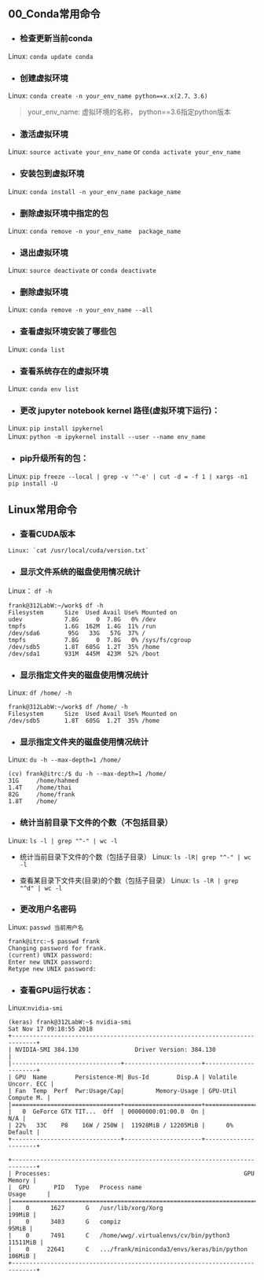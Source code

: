 ## 00_Conda常用命令

- ### 检查更新当前conda
Linux: `conda update conda`

- ### 创建虚拟环境
Linux: `conda create -n your_env_name python==x.x(2.7、3.6)`
> your_env_name: 虚拟环境的名称， python==3.6指定python版本

- ### 激活虚拟环境
Linux: `source activate your_env_name` or `conda activate your_env_name`

- ### 安装包到虚拟环境
Linux: `conda install -n your_env_name package_name`

- ### 删除虚拟环境中指定的包
Linux: `conda remove -n your_env_name  package_name`

- ### 退出虚拟环境
Linux: `source deactivate` or `conda deactivate`

- ### 删除虚拟环境
Linux: `conda remove -n your_env_name --all`

- ### 查看虚拟环境安装了哪些包
Linux: `conda list`

- ### 查看系统存在的虚拟环境
Linux: `conda env list`

- ### 更改 jupyter notebook kernel 路径(虚拟环境下运行)：
Linux: `pip install ipykernel`  
Linux: `python -m ipykernel install --user --name env_name`

- ### pip升级所有的包：
Linux: `pip freeze --local | grep -v '^-e' | cut -d = -f 1 | xargs -n1 pip install -U`


## Linux常用命令

- ### 查看CUDA版本
```Linux
Linux: `cat /usr/local/cuda/version.txt`  
```

- ### 显示文件系统的磁盘使用情况统计
Linux： `df -h`
```Linux
frank@312LabW:~/work$ df -h  
Filesystem      Size  Used Avail Use% Mounted on  
udev            7.8G     0  7.8G   0% /dev  
tmpfs           1.6G  162M  1.4G  11% /run  
/dev/sda6        95G   33G   57G  37% /  
tmpfs           7.8G     0  7.8G   0% /sys/fs/cgroup    
/dev/sdb5       1.8T  605G  1.2T  35% /home  
/dev/sda1       931M  445M  423M  52% /boot  
```

- ### 显示指定文件夹的磁盘使用情况统计
Linux: `df /home/ -h`
```Linux
frank@312LabW:~/work$ df /home/ -h  
Filesystem      Size  Used Avail Use% Mounted on  
/dev/sdb5       1.8T  605G  1.2T  35% /home  
```

- ### 显示指定文件夹的磁盘使用情况统计
Linux: `du -h --max-depth=1 /home/` 
```linux
(cv) frank@itrc:/$ du -h --max-depth=1 /home/
31G     /home/hahmed
1.4T    /home/thai
82G     /home/frank
1.8T    /home/
```
- ### 统计当前目录下文件的个数（不包括目录）
Linux: `ls -l | grep "^-" | wc -l`

- 统计当前目录下文件的个数（包括子目录）
Linux:  `ls -lR| grep "^-" | wc -l`

- 查看某目录下文件夹(目录)的个数（包括子目录）
Linux: `ls -lR | grep "^d" | wc -l`


- ### 更改用户名密码
Linux: `passwd 当前用户名`
```Linux
frank@itrc:~$ passwd frank  
Changing password for frank.  
(current) UNIX password:  
Enter new UNIX password:  
Retype new UNIX password:
```

- ### 查看GPU运行状态：
Linux:`nvidia-smi`

```Linux
(keras) frank@312LabW:~$ nvidia-smi
Sat Nov 17 09:18:55 2018
+-----------------------------------------------------------------------------+
| NVIDIA-SMI 384.130                Driver Version: 384.130                   |
|-------------------------------+----------------------+----------------------+
| GPU  Name        Persistence-M| Bus-Id        Disp.A | Volatile Uncorr. ECC |
| Fan  Temp  Perf  Pwr:Usage/Cap|         Memory-Usage | GPU-Util  Compute M. |
|===============================+======================+======================|
|   0  GeForce GTX TIT...  Off  | 00000000:01:00.0  On |                  N/A |
| 22%   33C    P8    16W / 250W |  11928MiB / 12205MiB |      0%      Default |
+-------------------------------+----------------------+----------------------+

+-----------------------------------------------------------------------------+
| Processes:                                                       GPU Memory |
|  GPU       PID   Type   Process name                             Usage      |
|=============================================================================|
|    0      1627      G   /usr/lib/xorg/Xorg                           199MiB |
|    0      3403      G   compiz                                        95MiB |
|    0      7491      C   /home/wwg/.virtualenvs/cv/bin/python3      11511MiB |
|    0     22641      C   .../frank/miniconda3/envs/keras/bin/python   106MiB |
+-----------------------------------------------------------------------------+
```
